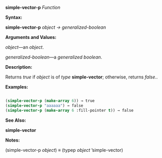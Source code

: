 **simple-vector-p** *Function* 



**Syntax:** 



**simple-vector-p** *object → generalized-boolean* 



**Arguments and Values:** 



*object*—an *object*. 



*generalized-boolean*—a *generalized boolean*. 



**Description:** 



Returns *true* if *object* is of *type* **simple-vector**; otherwise, returns *false*.. 



**Examples:**
```lisp

(simple-vector-p (make-array 6)) → true 
(simple-vector-p "aaaaaa") → false 
(simple-vector-p (make-array 6 :fill-pointer t)) → false 

```
**See Also:** 



**simple-vector** 



**Notes:** 



(simple-vector-p *object*) *≡* (typep *object* ’simple-vector) 



